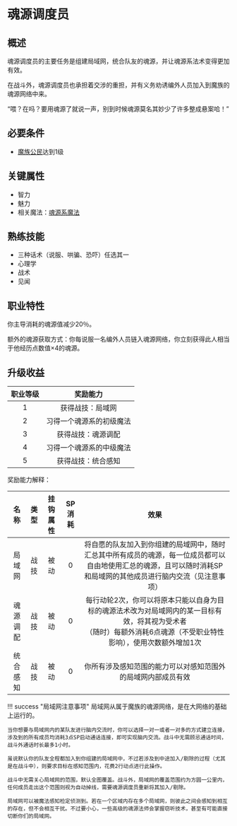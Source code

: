 # 魂源调度员

## 概述

魂源调度员的主要任务是组建局域网，统合队友的魂源，并让魂源系法术变得更加有效。

在战斗外，魂源调度员也承担着交涉的重担，并有义务劝诱编外人员加入到魔族的魂源网络中来。

“喂？在吗？要用魂源了就说一声，别到时候魂源莫名其妙少了许多整成悬案哈！”

## 必要条件

* <a href="../../basicJob/citizen" target="_blank">魔族公民</a>达到1级

## 关键属性

* 智力
* 魅力
* 相关魔法：<a href="/rules/data/magic/faith/Monman/soulmine/" target="_blank">魂源系魔法</a>

## 熟练技能

* 三种话术（说服、哄骗、恐吓）任选其一
* 心理学
* 战术
* 见闻
  
## 职业特性

你主导消耗的魂源值减少20％。

额外的魂源获取方式：你每说服一名编外人员链入魂源网络，你立刻获得此人相当于他经历点数值×4的魂源。

## 升级收益

职业等级|奖励能力
:--:|:--:
1|获得战技：局域网
2|习得一个魂源系的初级魔法
3|获得战技：魂源调配
4|习得一个魂源系的中级魔法
5|获得战技：统合感知

奖励能力解释：

名称|类型|挂钩属性|SP消耗|效果
:--:|:--:|:--:|:--:|:--:
局域网|战技|被动|0|将自愿的队友加入到你组建的局域网中，随时汇总其中所有成员的魂源，每一位成员都可以自由地使用汇总的魂源，且可以随时消耗SP和局域网的其他成员进行脑内交流（见注意事项）
魂源调配|战技|被动|0|每行动轮2次，你可以将原本只能以自身为目标的魂源法术改为对局域网内的某一目标有效，将其视为受术者<br>（随时）每额外消耗6点魂源（不受职业特性影响），使用次数额外增加1次
统合感知|战技|被动|0|你所有涉及感知范围的能力可以对感知范围外的局域网内部成员有效

!!! success "局域网注意事项"
    局域网从属于魔族的魂源网络，是在大网络的基础上运行的。

    当你想要与局域网内的某队友进行脑内交流时，你可以选择一对一或者一对多的方式建立连接，涉及到的所有成员均消耗3点SP启动通话连接，即可实现脑内交流。战斗中无需顾忌通话时间，战斗外通话时长最多1小时。
    
    虽说默认你的队友全程都加入到你组建的局域网中，不过若涉及到中途加入/剔除的过程（尤其是在战斗中），则要求目标在感知范围内，花费2行动点进行此操作。

    战斗中无需关心局域网的范围，默认全图覆盖。战斗外，局域网的覆盖范围约为方圆一公里内，任何成员走出这个范围则视为自动掉线，需要魂源调度员重新将其加入/剔除。

    局域网可以被魔法感知检定侦测到。若在一个区域内存在多个局域网，则彼此之间会感知到相互的存在，但不会相互干扰。不过要小心，一些高级的魂源法师会掌握窃听技术，甚至有可能直接切断你们的局域网。

